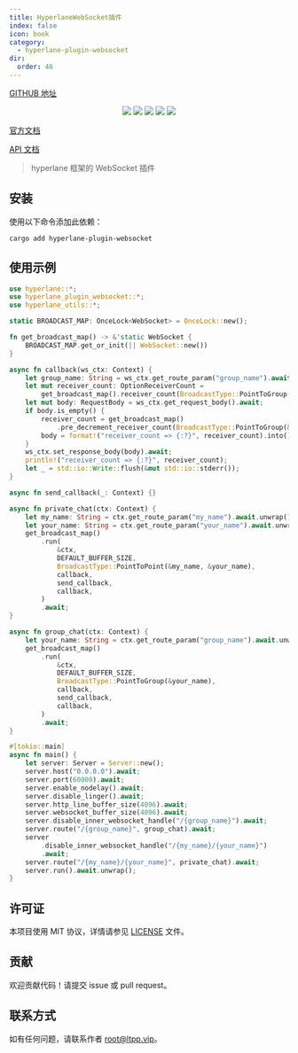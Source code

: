 ```yaml
---
title: HyperlaneWebSocket插件
index: false
icon: book
category:
  - hyperlane-plugin-websocket
dir:
  order: 46
---
```


<Share colorful />

[GITHUB 地址](https://github.com/eastspire/hyperlane-plugin-websocket)

<center>

[![](https://img.shields.io/crates/v/hyperlane-plugin-websocket.svg)](https://crates.io/crates/hyperlane-plugin-websocket)
[![](https://img.shields.io/crates/d/hyperlane-plugin-websocket.svg)](https://img.shields.io/crates/d/hyperlane-plugin-websocket.svg)
[![](https://docs.rs/hyperlane-plugin-websocket/badge.svg)](https://docs.rs/hyperlane-plugin-websocket)
[![](https://github.com/eastspire/hyperlane-plugin-websocket/workflows/Rust/badge.svg)](https://github.com/eastspire/hyperlane-plugin-websocket/actions?query=workflow:Rust)
[![](https://img.shields.io/crates/l/hyperlane-plugin-websocket.svg)](./LICENSE)

</center>

[官方文档](https://docs.ltpp.vip/hyperlane-plugin-websocket/)

[API 文档](https://docs.rs/hyperlane-plugin-websocket/latest/hyperlane_plugin_websocket/)

> hyperlane 框架的 WebSocket 插件

## 安装

使用以下命令添加此依赖：

```shell
cargo add hyperlane-plugin-websocket
```

## 使用示例

```rust
use hyperlane::*;
use hyperlane_plugin_websocket::*;
use hyperlane_utils::*;

static BROADCAST_MAP: OnceLock<WebSocket> = OnceLock::new();

fn get_broadcast_map() -> &'static WebSocket {
    BROADCAST_MAP.get_or_init(|| WebSocket::new())
}

async fn callback(ws_ctx: Context) {
    let group_name: String = ws_ctx.get_route_param("group_name").await.unwrap();
    let mut receiver_count: OptionReceiverCount =
        get_broadcast_map().receiver_count(BroadcastType::PointToGroup(&group_name));
    let mut body: RequestBody = ws_ctx.get_request_body().await;
    if body.is_empty() {
        receiver_count = get_broadcast_map()
            .pre_decrement_receiver_count(BroadcastType::PointToGroup(&group_name));
        body = format!("receiver_count => {:?}", receiver_count).into();
    }
    ws_ctx.set_response_body(body).await;
    println!("receiver_count => {:?}", receiver_count);
    let _ = std::io::Write::flush(&mut std::io::stderr());
}

async fn send_callback(_: Context) {}

async fn private_chat(ctx: Context) {
    let my_name: String = ctx.get_route_param("my_name").await.unwrap();
    let your_name: String = ctx.get_route_param("your_name").await.unwrap();
    get_broadcast_map()
        .run(
            &ctx,
            DEFAULT_BUFFER_SIZE,
            BroadcastType::PointToPoint(&my_name, &your_name),
            callback,
            send_callback,
            callback,
        )
        .await;
}

async fn group_chat(ctx: Context) {
    let your_name: String = ctx.get_route_param("group_name").await.unwrap();
    get_broadcast_map()
        .run(
            &ctx,
            DEFAULT_BUFFER_SIZE,
            BroadcastType::PointToGroup(&your_name),
            callback,
            send_callback,
            callback,
        )
        .await;
}

#[tokio::main]
async fn main() {
    let server: Server = Server::new();
    server.host("0.0.0.0").await;
    server.port(60000).await;
    server.enable_nodelay().await;
    server.disable_linger().await;
    server.http_line_buffer_size(4096).await;
    server.websocket_buffer_size(4096).await;
    server.disable_inner_websocket_handle("/{group_name}").await;
    server.route("/{group_name}", group_chat).await;
    server
        .disable_inner_websocket_handle("/{my_name}/{your_name}")
        .await;
    server.route("/{my_name}/{your_name}", private_chat).await;
    server.run().await.unwrap();
}
```

## 许可证

本项目使用 MIT 协议，详情请参见 [LICENSE](LICENSE) 文件。

## 贡献

欢迎贡献代码！请提交 issue 或 pull request。

## 联系方式

如有任何问题，请联系作者 [root@ltpp.vip](mailto:root@ltpp.vip)。

<Bottom />
